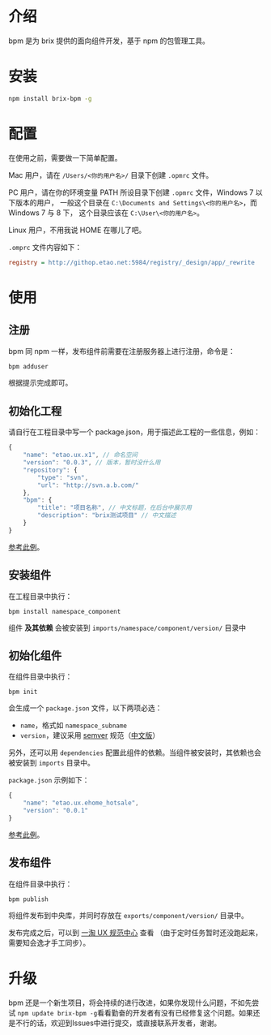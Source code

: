 # 介绍

bpm 是为 brix 提供的面向组件开发，基于 npm 的包管理工具。

# 安装

```bash
npm install brix-bpm -g
```

# 配置

在使用之前，需要做一下简单配置。

Mac 用户，请在 `/Users/<你的用户名>/` 目录下创建 `.opmrc` 文件。

PC 用户，请在你的环境变量 PATH 所设目录下创建 `.opmrc` 文件，Windows 7 以下版本的用户，
一般这个目录在 `C:\Documents and Settings\<你的用户名>`，而 Windows 7 与 8 下，
这个目录应该在 `C:\User\<你的用户名>`。

Linux 用户，不用我说 HOME 在哪儿了吧。

`.omprc` 文件内容如下：

```ini
registry = http://githop.etao.net:5984/registry/_design/app/_rewrite
```

# 使用

## 注册

bpm 同 npm 一样，发布组件前需要在注册服务器上进行注册，命令是：

```bash
bpm adduser
```

根据提示完成即可。

## 初始化工程

请自行在工程目录中写一个 package.json，用于描述此工程的一些信息，例如：

```js
{
    "name": "etao.ux.x1", // 命名空间
    "version": "0.0.3", // 版本，暂时没什么用
    "repository": {
        "type": "svn",
        "url": "http://svn.a.b.com/"
    },
    "bpm": {
        "title": "项目名称", // 中文标题，在后台中展示用
        "description": "brix测试项目" // 中文描述
    }
}
```

[参考此例](https://github.com/etaoux/bpm-test/blob/master/projects/etao.ux.x1/package.example.json)。

## 安装组件

在工程目录中执行：

```shell
bpm install namespace_component
```

组件 __及其依赖__ 会被安装到 `imports/namespace/component/version/` 目录中

## 初始化组件

在组件目录中执行：

```shell
bpm init
```

会生成一个 `package.json` 文件，以下两项必选：

 - `name`，格式如 `namespace_subname`
 - `version`，建议采用 [semver](http://semver.org/) 规范（[中文版](http://www.cnblogs.com/yaoxing/archive/2012/05/14/semantic-versioning.html)）

另外，还可以用 `dependencies` 配置此组件的依赖。当组件被安装时，其依赖也会被安装到 `imports` 目录中。

`package.json` 示例如下：

```js
{
    "name": "etao.ux.ehome_hotsale",
    "version": "0.0.1"
}
```

[参考此例](https://github.com/etaoux/bpm-test/blob/master/projects/etao.ux.x1/components/abc/package.example.json)。

## 发布组件

在组件目录中执行：

```shell
bpm publish
```

将组件发布到中央库，并同时存放在 `exports/component/version/` 目录中。

发布完成之后，可以到 [一淘 UX 规范中心](http://ux.etao.com/jades) 查看
（由于定时任务暂时还没跑起来，需要知会逸才手工同步）。

# 升级

bpm 还是一个新生项目，将会持续的进行改进，如果你发现什么问题，不如先尝试 ```npm update brix-bpm -g```看看勤奋的开发者有没有已经修复这个问题。如果还是不行的话，欢迎到Issues中进行提交，或直接联系开发者，谢谢。
